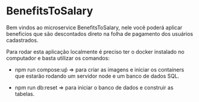 # BenefitsToSalary

Bem vindos ao microservice BenefitsToSalary, nele você poderá aplicar beneficios que são descontados direto na folha de pagamento dos usuários cadastrados.

Para rodar esta aplicação localmente é preciso ter o docker instalado no computador e basta utilizar os comandos:

- npm run compose:uṕ => para criar as imagens e iniciar os containers que estarão rodando um servidor node e um banco de dados SQL.

- npm run db:reset => para iniciar o banco de dados e construir as tabelas.

